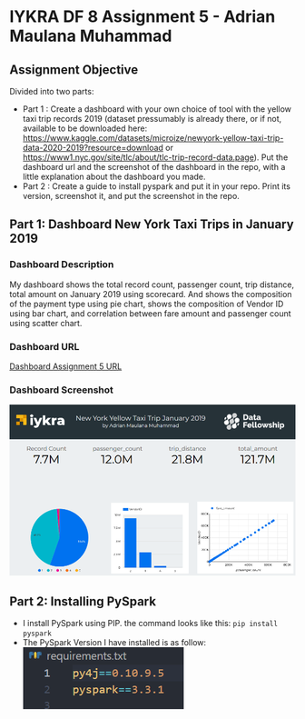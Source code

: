 # IYKRA DF 8 Assignment 5 - Adrian Maulana Muhammad
## Assignment Objective
Divided into two parts: 
- Part 1 :  Create a dashboard with your own choice of tool with the yellow taxi trip records 2019 (dataset pressumably is already there, or if not,  available to be downloaded here: https://www.kaggle.com/datasets/microize/newyork-yellow-taxi-trip-data-2020-2019?resource=download or https://www1.nyc.gov/site/tlc/about/tlc-trip-record-data.page). Put the dashboard url and the screenshot of the dashboard in the repo, with a little explanation about the dashboard you made.
- Part 2 : Create a guide to install pyspark and put it in your repo. Print its version, screenshot it, and put the screenshot in the repo.
## Part 1: Dashboard New York Taxi Trips in January 2019
### Dashboard Description
My dashboard shows the total record count, passenger count, trip distance, total amount on January 2019 using scorecard. And shows the composition of the payment type using pie chart, shows the composition of Vendor ID using bar chart, and correlation between fare amount and passenger count using scatter chart.
### Dashboard URL
[Dashboard Assignment 5 URL](https://datastudio.google.com/reporting/3d269a08-bbab-4b7a-8223-f739ac0d30e9)
### Dashboard Screenshot
![Dashboard Screenshot](dashboard_screenshot.png)
## Part 2: Installing PySpark
- I install PySpark using PIP. the command looks like this: `pip install pyspark`
- The PySpark Version I have installed is as follow:
![PySpark Screenshot](pyspark-ver.png)